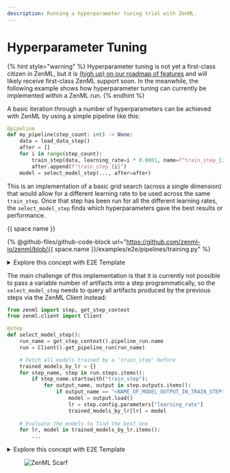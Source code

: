 ```yaml
---
description: Running a hyperparameter tuning trial with ZenML.
---
```


# Hyperparameter Tuning

{% hint style="warning" %}
Hyperparameter tuning is not yet a first-class citizen in ZenML, but it is 
[(high up) on our roadmap of features](https://zenml.featureos.app/p/enable-hyper-parameter-tuning) 
and will likely receive first-class ZenML support soon. In the meanwhile, the
following example shows how hyperparameter tuning can currently be implemented
within a ZenML run.
{% endhint %}

A basic iteration through a number of hyperparameters can be achieved with 
ZenML by using a simple pipeline like this:

```python
@pipeline
def my_pipeline(step_count: int) -> None:
    data = load_data_step()
    after = []
    for i in range(step_count):
        train_step(data, learning_rate=i * 0.0001, name=f"train_step_{i}")
        after.append(f"train_step_{i}")
    model = select_model_step(..., after=after)
```

This is an implementation of a basic grid search (across a single dimension) 
that would allow for a different learning rate to be used across the same
`train_step`. Once that step has been run for all the different learning rates, 
the `select_model_step` finds which hyperparameters gave the best results or 
performance.

{{ space.name }}

{% @github-files/github-code-block url="https://github.com/zenml-io/zenml/blob/{{ space.name }}/examples/e2e/pipelines/training.py" %}

<details>

<summary>Explore this concept with E2E Template</summary>

*To setup local environment used below follow recommendations from 
[Project templates](../../starter-guide/using-project-templates.md#advanced-guide).*

In `pipelines/training.py` you will find a training pipeline with 
`Hyperparameter tuning stage` section. It contains a `for` loop over configured 
model search spaces to run `hp_tuning_single_search` on followed by 
`hp_tuning_select_best_model` executed after all search steps are completed. As 
a result, we are getting `best_model_config` to be used to train the best possible 
model later on.



```python
...
    ########## Hyperparameter tuning stage ##########
    after = []
    search_steps_prefix = "hp_tuning_search_"
    for i, model_search_configuration in enumerate(
        MetaConfig.model_search_space
    ):
        step_name = f"{search_steps_prefix}{i}"
        hp_tuning_single_search(
            model_metadata=ExternalArtifact(
                value=model_search_configuration,
            ),
            id=step_name,
            dataset_trn=dataset_trn,
            dataset_tst=dataset_tst,
            target=target,
        )
        after.append(step_name)
    best_model_config = hp_tuning_select_best_model(
        search_steps_prefix=search_steps_prefix, after=after
    )
...
```

</details>

The main challenge of this implementation is that it is currently not possible 
to pass a variable number of artifacts into a step programmatically, so the
`select_model_step` needs to query all artifacts produced by the previous steps 
via the ZenML Client instead:

```python
from zenml import step, get_step_context
from zenml.client import Client

@step
def select_model_step():
    run_name = get_step_context().pipeline_run.name
    run = Client().get_pipeline_run(run_name)

    # Fetch all models trained by a 'train_step' before
    trained_models_by_lr = {}
    for step_name, step in run.steps.items():
        if step_name.startswith("train_step"):
            for output_name, output in step.outputs.items():
                if output_name == "<NAME_OF_MODEL_OUTPUT_IN_TRAIN_STEP>":
                    model = output.load()
                    lr = step.config.parameters["learning_rate"]
                    trained_models_by_lr[lr] = model
    
    # Evaluate the models to find the best one
    for lr, model in trained_models_by_lr.items():
        ...
```

<details>

<summary>Explore this concept with E2E Template</summary>

*To setup local environment used below follow recommendations from 
[Project templates](../../starter-guide/using-project-templates.md#advanced-guide).*


In `steps/hp_tuning` folder you will find two step files, which can be used 
as a starting point for building your own hyperparameter search tailored 
specifically to your use case:
- `hp_tuning_single_search(...)` is performing a randomized 
    search for best model hyperparameters in configured space.
- `hp_tuning_select_best_model(...)` is searching for best hyperparameters,
    looping other results of previous random searches to find best model according 
    to defined metric.

</details>

<!-- For scarf -->
<figure><img alt="ZenML Scarf" referrerpolicy="no-referrer-when-downgrade" src="https://static.scarf.sh/a.png?x-pxid=f0b4f458-0a54-4fcd-aa95-d5ee424815bc" /></figure>
